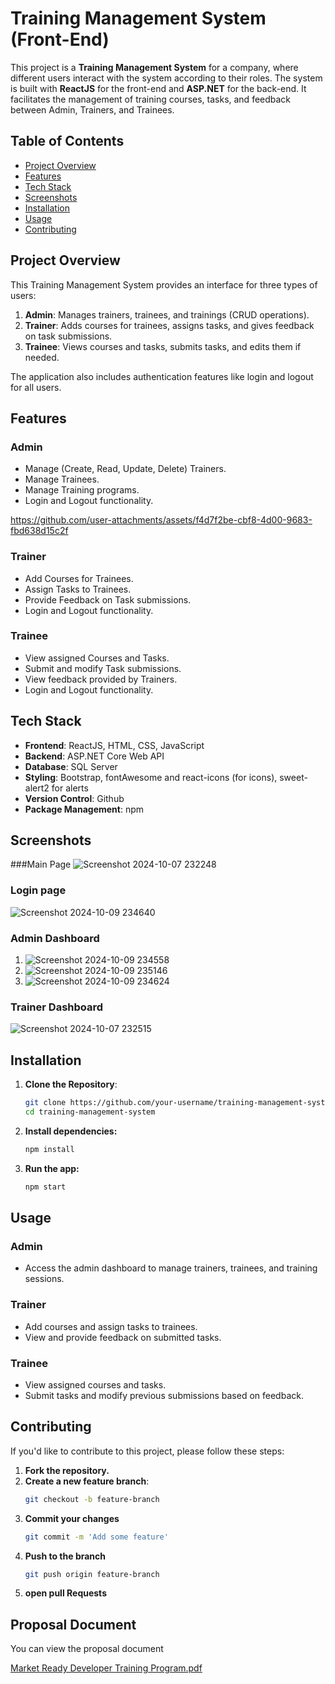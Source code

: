 # Training Management System (Front-End)

This project is a **Training Management System** for a company, where different users interact with the system according to their roles. The system is built with **ReactJS** for the front-end and **ASP.NET** for the back-end. It facilitates the management of training courses, tasks, and feedback between Admin, Trainers, and Trainees.

## Table of Contents
- [Project Overview](#project-overview)
- [Features](#features)
- [Tech Stack](#tech-stack)
- [Screenshots](#screenshots)
- [Installation](#installation)
- [Usage](#usage)
- [Contributing](#contributing)

## Project Overview

This Training Management System provides an interface for three types of users:

1. **Admin**: Manages trainers, trainees, and trainings (CRUD operations).
2. **Trainer**: Adds courses for trainees, assigns tasks, and gives feedback on task submissions.
3. **Trainee**: Views courses and tasks, submits tasks, and edits them if needed.

The application also includes authentication features like login and logout for all users.

## Features

### Admin
- Manage (Create, Read, Update, Delete) Trainers.
- Manage Trainees.
- Manage Training programs.
- Login and Logout functionality.


https://github.com/user-attachments/assets/f4d7f2be-cbf8-4d00-9683-fbd638d15c2f


### Trainer
- Add Courses for Trainees.
- Assign Tasks to Trainees.
- Provide Feedback on Task submissions.
- Login and Logout functionality.

### Trainee
- View assigned Courses and Tasks.
- Submit and modify Task submissions.
- View feedback provided by Trainers.
- Login and Logout functionality.

## Tech Stack

- **Frontend**: ReactJS, HTML, CSS, JavaScript
- **Backend**: ASP.NET Core Web API
- **Database**: SQL Server
- **Styling**: Bootstrap, fontAwesome and react-icons (for icons), sweet-alert2 for alerts
- **Version Control**: Github
- **Package Management**: npm

## Screenshots
###Main Page
![Screenshot 2024-10-07 232248](https://github.com/user-attachments/assets/6e9414b0-06cb-4eae-9caf-053956959ed0)

### Login page
![Screenshot 2024-10-09 234640](https://github.com/user-attachments/assets/a6f6271a-e9ea-4732-8fb8-177f8daf25f7)

### Admin Dashboard
1. ![Screenshot 2024-10-09 234558](https://github.com/user-attachments/assets/87e6aac4-4925-41c5-bb1b-8bd515116d4a)
2. ![Screenshot 2024-10-09 235146](https://github.com/user-attachments/assets/3ccf5b5c-384c-489e-9c4d-d50f888cd4b4)
3. ![Screenshot 2024-10-09 234624](https://github.com/user-attachments/assets/034f50aa-bfe5-46f9-8fdf-02f275d62e79)



### Trainer Dashboard
![Screenshot 2024-10-07 232515](https://github.com/user-attachments/assets/2fca21e3-9643-4e70-9023-c9a7cd861df6)

## Installation

1. **Clone the Repository**:
   ```bash
   git clone https://github.com/your-username/training-management-system.git
   cd training-management-system
   
2. **Install dependencies:**
   ```bash
   npm install
   
3. **Run the app:**
   ```bash
   npm start

## Usage

### Admin
- Access the admin dashboard to manage trainers, trainees, and training sessions.

### Trainer
- Add courses and assign tasks to trainees.
- View and provide feedback on submitted tasks.

### Trainee
- View assigned courses and tasks.
- Submit tasks and modify previous submissions based on feedback.

## Contributing

If you'd like to contribute to this project, please follow these steps:

1. **Fork the repository.**
2. **Create a new feature branch**:
   ```bash
   git checkout -b feature-branch
3. **Commit your changes**
   ```bash
   git commit -m 'Add some feature'
4. **Push to the branch**
   ```bash
   git push origin feature-branch
5. **open pull Requests**

## Proposal Document
You can view the proposal document 

[Market Ready Developer Training Program.pdf](https://github.com/user-attachments/files/17284392/Market.Ready.Developer.Training.Program.pdf)
